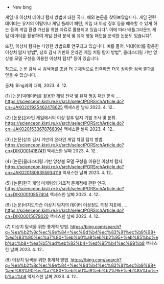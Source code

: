 - New bing

게임 내 이상치 데이터 탐지 방법에 대한 국내, 해외 논문을 찾아보았습니다. 게임 관련 데이터는 유저의 이탈이나 게임 플레이 패턴, 게임 내 이상 징후 등을 예측할 수 있게 하는 등의 게임 환경 개선을 위한 자료로 활용되고 있습니다¹. 이에 따라 배틀그라운드 게임 데이터를 활용하여 게임 전략 분석 및 유저 행동 패턴을 분석한 논문도 있습니다¹. 


또한, 이상치 탐지는 다양한 방법으로 연구되고 있습니다. 예를 들어, 빅데이터를 활용한 이상치 탐지 방법⁶, 상호 감시 기반의 온라인 게임 치팅 탐지 방법⁴, 클러스터링 기반 앙상블 모델 구성을 이용한 이상치 탐지⁸ 등이 있습니다.


참고로, 논문 검색 시 검색어를 조금 더 구체적으로 입력하면 더욱 정확한 검색 결과를 얻을 수 있습니다.


출처: Bing과의 대화, 2023. 4. 12.

(1) [논문]빅데이터를 활용한 게임 전략 및 유저 행동 패턴 분석 .... https://scienceon.kisti.re.kr/srch/selectPORSrchArticle.do?cn=JAKO201925462478625 액세스한 날짜 2023. 4. 12..

(2) [논문]온라인 게임에서의 이상 징후 탐지 기법 조사 및 분류. https://scienceon.kisti.re.kr/srch/selectPORSrchArticle.do?cn=JAKO201533678768394 액세스한 날짜 2023. 4. 12..  

(3) [논문]상호 감시 기반의 온라인 게임 치팅 탐지 방법. https://scienceon.kisti.re.kr/srch/selectPORSrchArticle.do?cn=DIKO0014187411 액세스한 날짜 2023. 4. 12..  

(4) [논문]클러스터링 기반 앙상블 모델 구성을 이용한 이상치 탐지. https://scienceon.kisti.re.kr/srch/selectPORSrchArticle.do?cn=JAKO201809355934119 액세스한 날짜 2023. 4. 12..  

(5) [논문]한국 게임 마케팅의 기초적 문제점에 관한 연구. https://scienceon.kisti.re.kr/srch/selectPORSrchArticle.do?cn=DIKO0010857404 액세스한 날짜 2023. 4. 12..  

(6) [논문]비지도학습 이상치 탐지의 데이터 이상정도 측정 지표에 .... https://scienceon.kisti.re.kr/srch/selectPORSrchArticle.do?cn=DIKO0015079020 액세스한 날짜 2023. 4. 12..

(7) 이상치 탐색을 위한 통계적 방법. https://bing.com/search?q=%ea%b2%8c%ec%9e%84+%ec%9d%b4%ec%83%81%ec%b9%98+%ed%83%90%ec%a7%80+%eb%b0%a9%eb%b2%95+%eb%85%bc%eb%ac%b8+%ea%b5%ad%eb%82%b4+%ed%95%b4%ec%99%b8 액세스한 날짜 2023. 4. 12..  

(8) 이상치 탐색을 위한 통계적 방법. https://bing.com/search?q=%ea%b2%8c%ec%9e%84+%ec%9d%b4%ec%83%81%ec%b9%98+%ed%83%90%ec%a7%80+%eb%b0%a9%eb%b2%95+%eb%85%bc%eb%ac%b8 액세스한 날짜 2023. 4. 12..  

